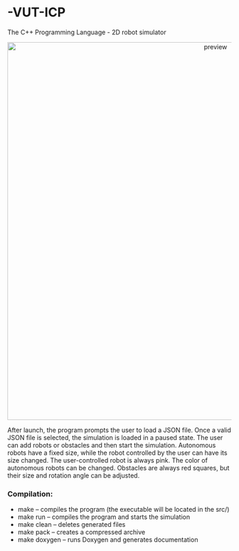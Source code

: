 # -VUT-ICP
The C++ Programming Language - 2D robot simulator

<p align="center">
  <img width="920" height="848" alt="preview" src="https://github.com/user-attachments/assets/d60b7fb4-c26f-4d72-b787-cae1c537ba42" />
</p>

After launch, the program prompts the user to load a JSON file. Once a valid JSON file is selected, the simulation is loaded in a paused state.
The user can add robots or obstacles and then start the simulation.
Autonomous robots have a fixed size, while the robot controlled by the user can have its size changed. The user-controlled robot is always pink. The color of autonomous robots can be changed.
Obstacles are always red squares, but their size and rotation angle can be adjusted.

### Compilation:
- make – compiles the program (the executable will be located in the src/)
- make run – compiles the program and starts the simulation
- make clean – deletes generated files
- make pack – creates a compressed archive
- make doxygen – runs Doxygen and generates documentation
